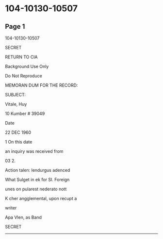 # 104-10130-10507

## Page 1

104-10130-10507

SECRET

RETURN TO CIA

Background Use Only

Do Not Reproduce

MEMORAN DUM FOR THE RECORD:

SUBJECT:

Vitale, Huy

10 Kumber # 39049

Date

22 DEC 1960

1 On this date

an inquiry was received from

03 2.

Action talen: lendurgus adenced

What Sulget in ek for SI. Foreign

unes on pularest nederato nott

K cher angglemental, upon recupt a

writer

Apa Vlen, as Band

SECRET

---


